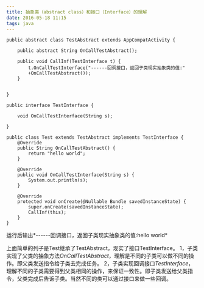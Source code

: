 ```yaml
---
title: 抽象类（abstract class）和接口（Interface）的理解
date: 2016-05-18 11:15
tags: java
---
```

```
public abstract class TestAbstract extends AppCompatActivity {

    public abstract String OnCallTestAbstract();

    public void CallInf(TestInterface t) {
        t.OnCallTestInterface("------回调接口，返回子类现实抽象类的值:"
        +OnCallTestAbstract());
    }


}
```
```
public interface TestInterface {

    void OnCallTestInterface(String s);

}
```
```
public class Test extends TestAbstract implements TestInterface {
    @Override
    public String OnCallTestAbstract() {
        return "hello world";
    }

    @Override
    public void OnCallTestInterface(String s) {
        System.out.println(s);
    }

    @Override
    protected void onCreate(@Nullable Bundle savedInstanceState) {
        super.onCreate(savedInstanceState);
        CallInf(this);
    }
}
```
运行后输出*------回调接口，返回子类现实抽象类的值:hello world*

上面简单的列子是Test继承了TestAbstract，现实了接口TestInterface。
1，子类实现了父类的抽象方法*OnCallTestAbstract*，理解是不同的子类可以做不同的操作。即父类发送指令给子类去完成任务。
2，子类实现回调接口*TestInterface*，理解不同的子类需要得到父类相同的操作，来保证一致性。即子类发送给父类指令，父类完成后告诉子类。当然不同的类可以通过接口来做一些回调。